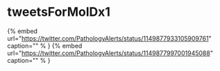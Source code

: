 # tweetsForMolDx1

{% embed url="https://twitter.com/PathologyAlerts/status/1149877933105909761"  caption="" % }
{% embed url="https://twitter.com/PathologyAlerts/status/1149877997001945088"  caption="" % }
